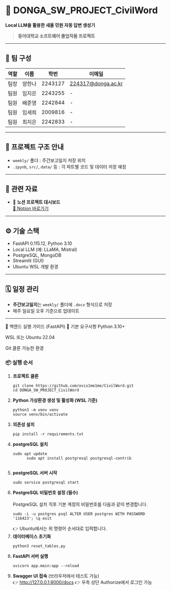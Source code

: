 # 🧠 DONGA_SW_PROJECT_CivilWord

**Local LLM을 활용한 새올 민원 자동 답변 생성기**  
> **동아대학교 소프트웨어 졸업작품 프로젝트**

---

## 👥 팀 구성

| 역할 | 이름 | 학번 | 이메일 |
|------|------|------|--------|
| 팀장 | 양한나 | 2243127 | 224317@donga.ac.kr |
| 팀원 | 임지은 | 2243255 | - |
| 팀원 | 배준영 | 2242844 | - |
| 팀원 | 임세희 | 2009816 | - |
| 팀원 | 최지은 | 2242833 | - |

---

## 📂 프로젝트 구조 안내

- `weekly/` 폴더 : 주간보고일지 저장 위치  
- `.ipynb`, `src/`, `data/` 등 : 각 파트별 코드 및 데이터 저장 예정  

---

## 📒 관련 자료

- 📌 **노션 프로젝트 대시보드**  
  [🔗 Notion 바로가기](https://www.notion.so/1ba190a28eaf80a39a12cfcd79b7e33b?v=1ba190a28eaf8073a3db000caf85ee67)

---

## ⚙️ 기술 스택

- FastAPI 0.115.12, Python 3.10
- Local LLM (예: LLaMA, Mistral)
- PostgreSQL, MongoDB
- Streamlit (GUI)
- Ubuntu WSL 개발 환경

---

## 🗓️ 일정 관리

- **주간보고일지**는 `weekly/` 폴더에 `.docx` 형식으로 저장
- 매주 일요일 오후 기준으로 업데이트

---
🚀 백엔드 실행 가이드 (FastAPI)
🧩 기본 요구사항
Python 3.10+

WSL 또는 Ubuntu 22.04

Git 클론 가능한 환경

<h3>📦 실행 순서</h3>

<ol>
  <li><strong>프로젝트 클론</strong>
    <pre><code>git clone https://github.com/ovis1me1me/CivilWord.git
cd DONGA_SW_PROJECT_CivilWord</code></pre>
  </li>

  <li><strong>Python 가상환경 생성 및 활성화 (WSL 기준)</strong>
    <pre><code>python3 -m venv venv
source venv/bin/activate</code></pre>
  </li>

  <li><strong>의존성 설치</strong>
    <pre><code>pip install -r requirements.txt</code></pre>
  </li>
  
  <li><strong>postgreSQL 설치</strong>
    <pre><code>sudo apt update
      sudo apt install postgresql postgresql-contrib
    </code></pre>
  </li>

  <li><strong>postgreSQL 서버 시작</strong>
    <pre><code>sudo service postgresql start</code></pre>
  </li>
  
  <li>
    <strong>PostgreSQL 비밀번호 설정 (필수)</strong><br/><br/> PostgreSQL 설치 직후 기본 계정의 비밀번호를 다음과 같이 변경합니다. 
    <pre><code>sudo -i -u postgres psql ALTER USER postgres WITH PASSWORD '116423'; \q exit</code></pre> 
    👉 Ubuntu에서는 위 명령어 순서대로 입력합니다.<br/> 
  </li>
  
  <li><strong>데이터베이스 초기화</strong>
    <pre><code>python3 reset_tables.py</code></pre>
  </li>

  <li><strong>FastAPI 서버 실행</strong>
    <pre><code>uvicorn app.main:app --reload</code></pre>
  </li>

  <li><strong>Swagger UI 접속</strong> (브라우저에서 테스트 가능)<br/>
    👉 <a href="http://127.0.0.1:8000/docs" target="_blank">http://127.0.0.1:8000/docs</a>
    👉 우측 상단 Authorize에서 로그인 가능
  </li>
</ol>


